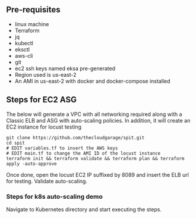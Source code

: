 ## Pre-requisites
* linux machine
* Terraform
* jq
* kubectl
* eksctl
* aws-cli
* git
* ec2 ssh keys named eksa pre-generated
* Region used is us-east-2
* An AMI in us-east-2 with docker and docker-compose installed

## Steps for EC2 ASG
The below will generate a VPC with all networking required along with a Classic ELB and ASG with auto-scaling policies. In addition, it will create an EC2 instance for locust testing
```
git clone https://github.com/thecloudgarage/spit.git
cd spit
# EDIT variables.tf to insert the AWS keys
# EDIT main.tf to change the AMI ID of the locust instance
terraform init && terraform validate && terraform plan && terraform apply -auto-approve
```
Once done, open the locust EC2 IP suffixed by 8089 and insert the ELB url for testing. Validate auto-scaling.

### Steps for k8s auto-scaling demo
Navigate to Kubernetes directory and start executing the steps.
